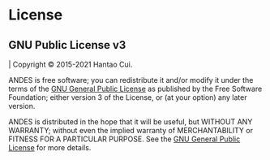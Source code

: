 License
=======

GNU Public License v3
---------------------

| Copyright &copy; 2015-2021 Hantao Cui.

ANDES is free software; you can redistribute it and/or modify it under
the terms of the [GNU General Public
License](http://www.gnu.org/licenses/gpl-3.0.html) as published by the
Free Software Foundation; either version 3 of the License, or (at your
option) any later version.

ANDES is distributed in the hope that it will be useful, but WITHOUT ANY
WARRANTY; without even the implied warranty of MERCHANTABILITY or
FITNESS FOR A PARTICULAR PURPOSE. See the [GNU General Public
License](http://www.gnu.org/licenses/gpl-3.0.html) for more details.
